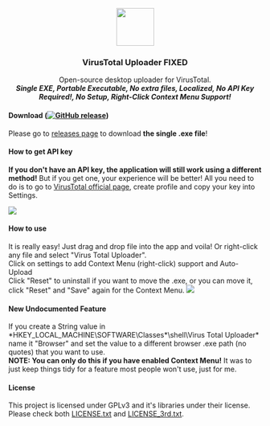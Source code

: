 <div><p align="center"><img src="https://raw.githubusercontent.com/firepacket/VirusTotalUploader/master/uploader/uploader/icon.ico" width="75" height="75" /></p><h3 align="center">VirusTotal Uploader FIXED</h3></div>
<p align="center">Open-source desktop uploader for VirusTotal.<br/>
<i><b>Single EXE, Portable Executable, No extra files, Localized, No API Key Required!, No Setup, Right-Click Context Menu Support!</b></i>
</p>
<p align="center">

#### Download (<a href="https://dotnet.microsoft.com/download/dotnet-framework/thank-you/net46-web-installer"><img alt="GitHub release" src="https://img.shields.io/badge/Requires-.NET%20Framework%204.6%20(or later)-blue"></a>)
Please go to [releases page](https://github.com/firepacket/VirusTotalUploader/releases) to download <b>the single .exe file</b>!

#### How to get API key
<b>If you don't have an API key, the application will still work using a different method!</b>
But if you get one, your experience will be better! All you need to do is to go to [VirusTotal official page](https://www.virustotal.com/), create profile and copy your key into Settings.<br/>


<img src="assets/1.gif" />

#### How to use
It is really easy! Just drag and drop file into the app and voila! Or right-click any file and select "Virus Total Uploader".</br>
Click on settings to add Context Menu (right-click) support and Auto-Upload</br>
Click "Reset" to uninstall if you want to move the .exe, or you can move it, click "Reset" and "Save" again for the Context Menu.
<img src="assets/2.gif" />

#### New Undocumented Feature
If you create a String value in *HKEY_LOCAL_MACHINE\SOFTWARE\Classes\*\shell\Virus Total Uploader\* name it "Browser" and set the value to a different browser .exe path (no quotes) that you want to use.<br/>
<b>NOTE: You can only do this if you have enabled Context Menu!</b> It was to just keep things tidy for a feature most people won't use, just for me.

#### License
This project is licensed under GPLv3 and it's libraries under their license. Please check both [LICENSE.txt](LICENSE.txt) and [LICENSE_3rd.txt](LICENSE_3rd.txt).
